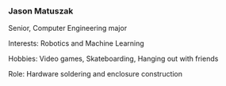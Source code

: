### Jason Matuszak

Senior, Computer Engineering major

Interests: Robotics and Machine Learning

Hobbies:  Video games, Skateboarding, Hanging out with friends

Role: Hardware soldering and enclosure construction
